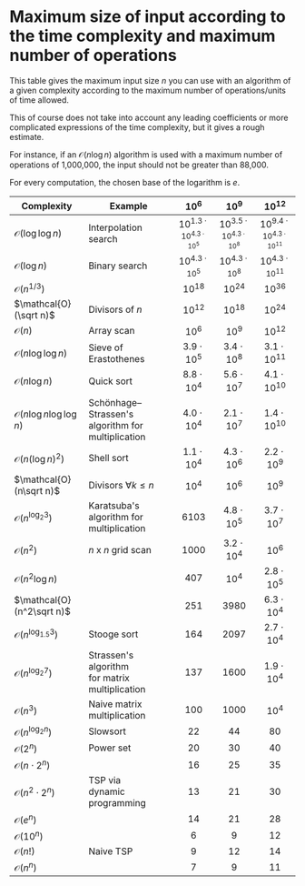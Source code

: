 # Maximum size of input according to the time complexity and maximum number of operations

This table gives the maximum input size $n$ you can use with an algorithm of a given complexity according to the maximum number of operations/units of time allowed.

This of course does not take into account any leading coefficients or more complicated expressions of the time complexity, but it gives a rough estimate.

For instance, if an $\mathcal{O}(n\log n)$ algorithm is used with a maximum number of operations of 1,000,000, the input should not be greater than 88,000.

For every computation, the chosen base of the logarithm is $e$.

|Complexity|Example| $10^6$ | $10^9$ | $10^{12}$ |
|---|---|:---:|:---:|:---:|
| $\mathcal{O}(\log\log n)$ |Interpolation search| $10^{1.3\cdot 10^{4.3\cdot 10^5}}$ | $10^{3.5\cdot 10^{4.3\cdot 10^{8}}}$ | $10^{9.4\cdot 10^{4.3\cdot 10^{11}}}$ |
| $\mathcal{O}(\log n)$ |Binary search| $10^{4.3\cdot 10^5}$ | $10^{4.3\cdot 10^{8}}$ | $10^{4.3\cdot 10^{11}}$ |
| $\mathcal{O}(n^{1/3})$ |   | $10^{18}$ | $10^{24}$ | $10^{36}$ |
| $\mathcal{O}(\sqrt n)$ |Divisors of $n$ | $10^{12}$ | $10^{18}$ | $10^{24}$ |
| $\mathcal{O}(n)$ |Array scan| $10^6$ | $10^9$ | $10^{12}$ |
| $\mathcal{O}(n\log\log n)$ |Sieve of Erastothenes| $3.9\cdot 10^5$ | $3.4\cdot 10^8$ | $3.1\cdot 10^{11}$ |
| $\mathcal{O}(n\log n)$ |Quick sort| $8.8\cdot 10^4$ | $5.6\cdot 10^7$ | $4.1\cdot 10^{10}$ |
| $\mathcal{O}(n\log n \log\log n)$ |Schönhage–Strassen's algorithm for multiplication| $4.0\cdot 10^4$ | $2.1\cdot 10^7$ | $1.4\cdot 10^{10}$ |
| $\mathcal{O}(n(\log n)^2)$ |Shell sort| $1.1\cdot 10^4$ | $4.3\cdot 10^6$ | $2.2\cdot 10^9$ |
| $\mathcal{O}(n\sqrt n)$ |Divisors $\forall k\leq n$ | $10^4$ | $10^6$ | $10^9$ |
| $\mathcal{O}(n^{\log_2 3})$ |Karatsuba's algorithm for multiplication | $6103$ | $4.8\cdot 10^5$ | $3.7\cdot 10^7$ |
| $\mathcal{O}(n^2)$ | $n$ x $n$ grid scan| $1000$ | $3.2\cdot 10^4$ | $10^6$ |
| $\mathcal{O}(n^2\log n)$ |   | $407$ | $10^4$ | $2.8\cdot 10^5$ |
| $\mathcal{O}(n^2\sqrt n)$ |   | $251$ | $3980$| $6.3\cdot 10^4$ |
| $\mathcal{O}(n^{\log_{1.5} 3})$ | Stooge sort | $164$ | $2097$| $2.7\cdot 10^4$ |
| $\mathcal{O}(n^{\log_2 7})$ |Strassen's algorithm <br> for matrix multiplication|$137$|$1600$| $1.9\cdot 10^4$ |
| $\mathcal{O}(n^3)$ |Naive matrix multiplication|$100$|$1000$| $10^4$ |
| $\mathcal{O}(n^{\log_2 n})$ |Slowsort|$22$|$44$| $80$ |
| $\mathcal{O}(2^n)$ |Power set|$20$|$30$|$40$|
| $\mathcal{O}(n\cdot 2^n)$ |   |$16$|$25$|$35$|
| $\mathcal{O}(n^2\cdot 2^n)$ |TSP via <br> dynamic programming|$13$|$21$|$30$|
| $\mathcal{O}(e^n)$ |   |$14$|$21$|$28$|
| $\mathcal{O}(10^n)$ |   |$6$|$9$|$12$|
| $\mathcal{O}(n!)$ |Naive TSP|$9$|$12$|$14$|
| $\mathcal{O}(n^n)$ |   |$7$|$9$|$11$|

